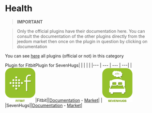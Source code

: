 
# Health


>**IMPORTANT**

>Only the official plugins have their documentation here. You can consult the documentation of the other plugins directly from the jeedom market then once on the plugin in question by clicking on documentation


You can see [here](https://market.jeedom.com/index.php?v=d&p=market&type=plugin&categorie=health) all plugins (official or not) in this category

Plugin for FitbitPlugin for SevenHugs| | | | |
|--- | --- | --- | ---|
|<img src="fitbit/fitbit_icon.png" width="100" />|Fitbit||[Documentation](fitbit/index.md) - [Market](https://market.jeedom.com/index.php?v=d&p=market_display&id=1018)|
|<img src="sevenhugs/sevenhugs_icon.png" width="100" />|SevenHugs||[Documentation](sevenhugs/index.md) - [Market](https://market.jeedom.com/index.php?v=d&p=market_display&id=2492)|

